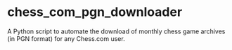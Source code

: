 # chess_com_pgn_downloader
A Python script to automate the download of monthly chess game archives (in PGN format) for any Chess.com user.

